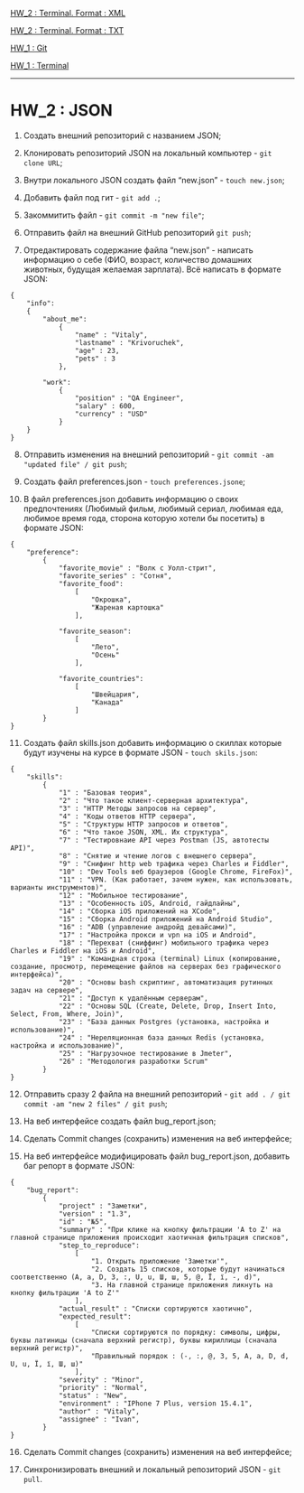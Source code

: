 [HW_2 : Terminal. Format : XML](https://github.com/Vitaly-chek/XML)

[HW_2 : Terminal. Format : TXT](https://github.com/Vitaly-chek/TXT)

[HW_1 : Git](https://github.com/Vitaly-chek/Git)

[HW_1 : Terminal](https://github.com/Vitaly-chek/Terminal)

---

# HW_2 : JSON

1. Создать внешний репозиторий c названием JSON;

2. Клонировать репозиторий JSON на локальный компьютер - `git clone URL`;
 
3. Внутри локального JSON создать файл “new.json” - `touch new.json`;
 
4. Добавить файл под гит - `git add .`; 
 
5. Закоммитить файл - `git commit -m "new file"`;
 
6. Отправить файл на внешний GitHub репозиторий `git push`;
 
7. Отредактировать содержание файла “new.json” - написать информацию о себе (ФИО, возраст, 
    количество домашних животных, будущая желаемая зарплата). Всё написать в формате JSON:

```
{
	"info":
	{
		"about_me":
			{
				"name" : "Vitaly",
				"lastname" : "Krivoruchek",
				"age" : 23,
				"pets" : 3
			},

		"work":
			{
				"position" : "QA Engineer",
				"salary" : 600,
				"currency" : "USD"
			}
	}
}	
```

8. Отправить изменения на внешний репозиторий - `git commit -am "updated file" / git push`;
 
9. Создать файл preferences.json - `touch preferences.jsone`;
 
10. В файл preferences.json добавить информацию о своих предпочтениях (Любимый фильм, любимый сериал, любимая еда, любимое время года, сторона которую хотели бы посетить) в формате JSON:

```
{
    "preference":
        {
            "favorite_movie" : "Волк с Уолл-стрит",
            "favorite_series" : "Сотня",
            "favorite_food":
                [
                    "Окрошка",
                    "Жареная картошка"
                ],

            "favorite_season":
                [
                    "Лето",
                    "Осень"
                ],

            "favorite_countries":
                [
                    "Швейцария",
                    "Канада"
                ]
        }
}
```
 
11. Создать файл skills.json добавить информацию о скиллах которые будут изучены на курсе в формате JSON - `touch skils.json`:

```
{
    "skills":
        {
            "1" : "Базовая теория",
            "2" : "Что такое клиент-серверная архитектура",
            "3" : "HTTP Методы запросов на сервер",
            "4" : "Коды ответов HTTP сервера",
            "5" : "Структуры HTTP запросов и ответов",
            "6" : "Что такое JSON, XML. Их структура",
            "7" : "Тестировнаие API через Postman (JS, автотесты API)",
            "8" : "Снятие и чтение логов с внешнего сервера",
            "9" : "Снифинг http web трафика через Charles и Fiddler",
            "10" : "Dev Tools веб браузеров (Google Chrome, FireFox)",
            "11" : "VPN. (Как работает, зачем нужен, как использовать, варианты инструментов)",
            "12" : "Мобильное тестирование",
            "13" : "Особенность iOS, Android, гайдлайны",
            "14" : "Сборка iOS приложений на XCode",
            "15" : "Сборка Android приложений на Android Studio",
            "16" : "ADB (управление андройд девайсами)",
            "17" : "Настройка прокси и vpn на iOS и Android",
            "18" : "Перехват (сниффинг) мобильного трафика через Charles и Fiddler на iOS и Android",
            "19" : "Командная строка (terminal) Linux (копирование, создание, просмотр, перемещение файлов на серверах без графического интерфейса)",
            "20" : "Основы bash скриптинг, автоматизация рутинных задач на сервере",
            "21" : "Доступ к удалённым серверам",
            "22" : "Основы SQL (Create, Delete, Drop, Insert Into, Select, From, Where, Join)",
            "23" : "База данных Postgres (установка, настройка и использование)",
            "24" : "Нереляционная база данных Redis (установка, настройка и использование)",
            "25" : "Нагрузочное тестирование в Jmeter",
            "26" : "Методология разработки Scrum"
        }
}
```

12. Отправить сразу 2 файла на внешний репозиторий - `git add . / git commit -am "new 2 files" / git push`;
 
13. На веб интерфейсе создать файл bug_report.json;
 
14. Сделать Commit changes (сохранить) изменения на веб интерфейсе;
 
15. На веб интерфейсе модифицировать файл bug_report.json, добавить баг репорт в формате JSON:

```
{
	"bug_report":
		{
			"project" : "Заметки",
			"version" : "1.3",
			"id" : "№5",
			"summary" : "При клике на кнопку фильтрации 'A to Z' на главной странице приложения происходит хаотичная фильтрация списков",
			"step_to_reproduce":
				[
					"1. Открыть приложение 'Заметки'",
					"2. Создать 15 списков, которые будут начинаться соответственно (A, a, D, 3, :, U, u, Ш, ш, 5, @, Ї, ї, -, d)",
					"3. На главной странице приложения ликнуть на кнопку фильтрации 'A to Z'"
				],
			"actual_result" : "Списки сортируются хаотично",
			"expected_result": 
				[
					"Списки сортируются по порядку: символы, цифры, буквы латиницы (сначала верхний регистр), буквы кириллицы (сначала верхний регистр)",
					"Правильный порядок : (-, :, @, 3, 5, А, а, D, d, U, u, Ї, ї, Ш, ш)"
				],
			"severity" : "Minor",
			"priority" : "Normal",
			"status" : "New",
			"environment" : "IPhone 7 Plus, version 15.4.1",
			"author" : "Vitaly",
			"assignee" : "Ivan",
		}
}
```
 
16. Сделать Commit changes (сохранить) изменения на веб интерфейсе;
 
27. Синхронизировать внешний и локальный репозиторий JSON - `git pull`.
